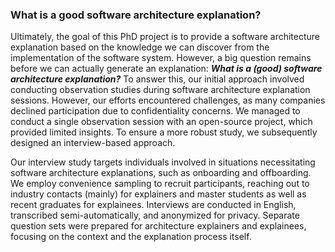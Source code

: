 ### What is a good software architecture explanation?

Ultimately, the goal of this PhD project is to provide a software architecture explanation based on the knowledge we can discover from the implementation of the software system. However, a big question remains before we can actually generate an explanation: **_What is a (good) software architecture explanation?_** To answer this, our initial approach involved conducting observation studies during software architecture explanation sessions. However, our efforts encountered challenges, as many companies declined participation due to confidentiality concerns. We managed to conduct a single observation session with an open-source project, which provided limited insights. To ensure a more robust study, we subsequently designed an interview-based approach.

Our interview study targets individuals involved in situations necessitating software architecture explanations, such as onboarding and offboarding. We employ convenience sampling to recruit participants, reaching out to industry contacts (mainly) for explainers and master students as well as recent graduates for explainees. Interviews are conducted in English, transcribed semi-automatically, and anonymized for privacy. Separate question sets were prepared for architecture explainers and explainees, focusing on the context and the explanation process itself.
